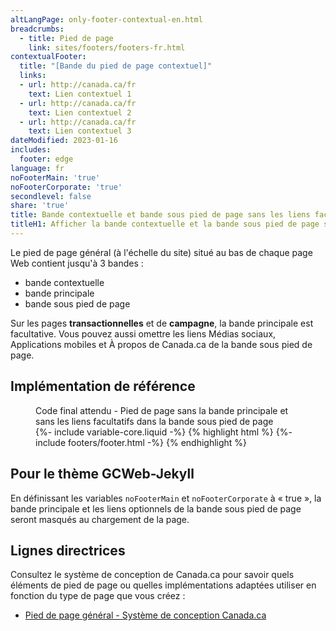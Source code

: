 ```yaml
---
altLangPage: only-footer-contextual-en.html
breadcrumbs:
  - title: Pied de page
    link: sites/footers/footers-fr.html
contextualFooter:
  title: "[Bande du pied de page contextuel]"
  links:
  - url: http://canada.ca/fr
    text: Lien contextuel 1
  - url: http://canada.ca/fr
    text: Lien contextuel 2
  - url: http://canada.ca/fr
    text: Lien contextuel 3
dateModified: 2023-01-16
includes:
  footer: edge
language: fr
noFooterMain: 'true'
noFooterCorporate: 'true'
secondlevel: false
share: 'true'
title: Bande contextuelle et bande sous pied de page sans les liens facultatifs
titleH1: Afficher la bande contextuelle et la bande sous pied de page sans les liens facultatifs
---
```

<div class="wb-prettify all-pre hide"></div>

Le pied de page général (à l'échelle du site) situé au bas de chaque page Web contient jusqu'à 3 bandes&nbsp;:
* bande contextuelle
* bande principale
* bande sous pied de page

Sur les pages **transactionnelles** et de **campagne**, la bande principale est facultative. Vous pouvez aussi omettre les liens Médias sociaux, Applications mobiles et À propos de Canada.ca de la bande sous pied de page.

## Implémentation de référence

<figure>
  <figcaption class="h3">Code final attendu - Pied de page sans la bande principale et sans les liens facultatifs dans la bande sous pied de page</figcaption>
{%- include variable-core.liquid -%}
{% highlight html %}
	{%- include footers/footer.html -%}
{% endhighlight %}
</figure>

## Pour le thème GCWeb-Jekyll

En définissant les variables `noFooterMain` et `noFooterCorporate` à «&nbsp;true&nbsp;», la bande principale et les liens optionnels de la bande sous pied de page seront masqués au chargement de la page.

## Lignes directrices

Consultez le système de conception de Canada.ca pour savoir quels éléments de pied de page ou quelles implémentations adaptées utiliser en fonction du type de page que vous créez&nbsp;:
* [Pied de page général - Système de conception Canada.ca](https://conception.canada.ca/configurations-conception-communes/pied-page.html)